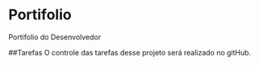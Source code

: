 # Portifolio
Portifolio do Desenvolvedor

##Tarefas
O controle  das tarefas desse projeto será realizado  no gitHub.

